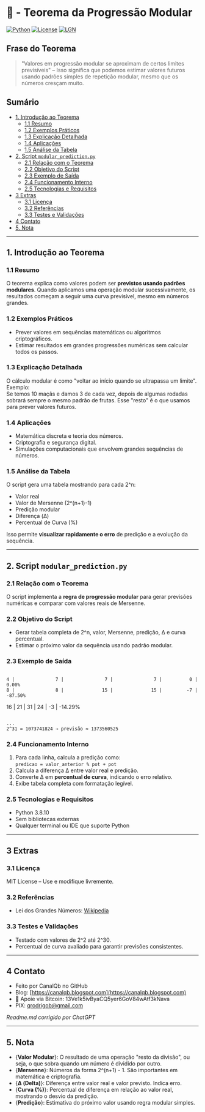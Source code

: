 # 🔢 - Teorema da Progressão Modular
[![Python](https://img.shields.io/badge/Python-3.7%2B-blue.svg)](https://www.python.org/)
[![License](https://img.shields.io/badge/license-MIT-green.svg)](LICENSE)
[![LGN](https://img.shields.io/badge/Teorema-Lei%20dos%20Grandes%20Números-ff69b4.svg)](https://en.wikipedia.org/wiki/Law_of_large_numbers)

## Frase do Teorema

> "Valores em progressão modular se aproximam de certos limites previsíveis" – Isso significa que podemos estimar valores futuros usando padrões simples de repetição modular, mesmo que os números cresçam muito.

## Sumário

* [1. Introdução ao Teorema](#1-introdução-ao-teorema)
  * [1.1 Resumo](#11-resumo)
  * [1.2 Exemplos Práticos](#12-exemplos-práticos)
  * [1.3 Explicação Detalhada](#13-explicação-detalhada)
  * [1.4 Aplicações](#14-aplicações)
  * [1.5 Análise da Tabela](#15-análise-da-tabela)
* [2. Script `modular_prediction.py`](#2-script-modular_predictionpy)
  * [2.1 Relação com o Teorema](#21-relação-com-o-teorema)
  * [2.2 Objetivo do Script](#22-objetivo-do-script)
  * [2.3 Exemplo de Saída](#23-exemplo-de-saída)
  * [2.4 Funcionamento Interno](#24-funcionamento-interno)
  * [2.5 Tecnologias e Requisitos](#25-tecnologias-e-requisitos)
* [3 Extras](#3-extras)
  * [3.1 Licença](#31-licença)
  * [3.2 Referências](#32-referencias)
  * [3.3 Testes e Validações](#33-testes-e-validações)
* [4 Contato](#4-contato)
* [5. Nota](#5-nota)

---

## 1. Introdução ao Teorema

### 1.1 Resumo
O teorema explica como valores podem ser **previstos usando padrões modulares**. Quando aplicamos uma operação modular sucessivamente, os resultados começam a seguir uma curva previsível, mesmo em números grandes.

### 1.2 Exemplos Práticos
* Prever valores em sequências matemáticas ou algoritmos criptográficos.
* Estimar resultados em grandes progressões numéricas sem calcular todos os passos.

### 1.3 Explicação Detalhada
O cálculo modular é como "voltar ao início quando se ultrapassa um limite".  
Exemplo:  
Se temos 10 maçãs e damos 3 de cada vez, depois de algumas rodadas sobrará sempre o mesmo padrão de frutas. Esse "resto" é o que usamos para prever valores futuros.

### 1.4 Aplicações
* Matemática discreta e teoria dos números.
* Criptografia e segurança digital.
* Simulações computacionais que envolvem grandes sequências de números.

### 1.5 Análise da Tabela
O script gera uma tabela mostrando para cada 2^n:
* Valor real
* Valor de Mersenne (2^(n+1)-1)
* Predição modular
* Diferença (Δ)
* Percentual de Curva (%)

Isso permite **visualizar rapidamente o erro** de predição e a evolução da sequência.

---

## 2. Script `modular_prediction.py`

### 2.1 Relação com o Teorema
O script implementa a **regra de progressão modular** para gerar previsões numéricas e comparar com valores reais de Mersenne.

### 2.2 Objetivo do Script
* Gerar tabela completa de 2^n, valor, Mersenne, predição, Δ e curva percentual.
* Estimar o próximo valor da sequência usando padrão modular.

### 2.3 Exemplo de Saída
```

```
    4 |               7 |               7 |               7 |          0 |       0.00%
    8 |               8 |              15 |              15 |         -7 |     -87.50%
   16 |              21 |              31 |              24 |         -3 |     -14.29%
```

...
2^31 = 1073741824 → previsão ≈ 1373560525

```

### 2.4 Funcionamento Interno
1. Para cada linha, calcula a predição como:  
   `predicao = valor_anterior % pot + pot`
2. Calcula a diferença Δ entre valor real e predição.
3. Converte Δ em **percentual de curva**, indicando o erro relativo.
4. Exibe tabela completa com formatação legível.

### 2.5 Tecnologias e Requisitos
* Python 3.8.10
* Sem bibliotecas externas
* Qualquer terminal ou IDE que suporte Python

---

## 3 Extras

### 3.1 Licença
MIT License – Use e modifique livremente.

### 3.2 Referências
* Lei dos Grandes Números: [Wikipedia](https://en.wikipedia.org/wiki/Law_of_large_numbers)

### 3.3 Testes e Validações
* Testado com valores de 2^2 até 2^30.
* Percentual de curva avaliado para garantir previsões consistentes.

---

## 4 Contato
* Feito por CanalQb no GitHub
* Blog: [https://canalqb.blogspot.com](https://canalqb.blogspot.com)
* 💸 Apoie via Bitcoin: 13Ve1k5ivByaCQ5yer6GoV84wAtf3kNava
* PIX: [qrodrigob@gmail.com](mailto:qrodrigob@gmail.com)

*Readme.md corrigido por ChatGPT*

---

## 5. Nota
* {**Valor Modular**}: O resultado de uma operação "resto da divisão", ou seja, o que sobra quando um número é dividido por outro.  
* {**Mersenne**}: Números da forma 2^(n+1) - 1. São importantes em matemática e criptografia.  
* {**Δ (Delta)**}: Diferença entre valor real e valor previsto. Indica erro.  
* {**Curva (%)**}: Percentual de diferença em relação ao valor real, mostrando o desvio da predição.  
* {**Predição**}: Estimativa do próximo valor usando regra modular simples.  
``` 
